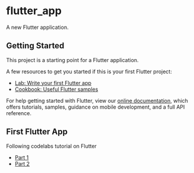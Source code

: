 # flutter_app

A new Flutter application.

## Getting Started

This project is a starting point for a Flutter application.

A few resources to get you started if this is your first Flutter project:

- [Lab: Write your first Flutter app](https://flutter.dev/docs/get-started/codelab)
- [Cookbook: Useful Flutter samples](https://flutter.dev/docs/cookbook)

For help getting started with Flutter, view our
[online documentation](https://flutter.dev/docs), which offers tutorials,
samples, guidance on mobile development, and a full API reference.

## First Flutter App

Following codelabs tutorial on Flutter
- [Part 1](https://codelabs.developers.google.com/codelabs/first-flutter-app-pt1)
- [Part 2](https://codelabs.developers.google.com/codelabs/first-flutter-app-pt2)